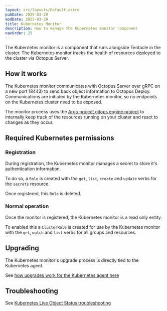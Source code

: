 ```yaml
---
layout: src/layouts/Default.astro
pubDate: 2025-03-28
modDate: 2025-03-28
title: Kubernetes Monitor
description: How to manage the Kubernetes monitor component
navOrder: 25
---
```


The Kubernetes monitor is a component that runs alongside Tentacle in the cluster. The Kubernetes monitor tracks the health of resources deployed to the cluster via Octopus Server.

## How it works

The Kubernetes monitor communicates with Octopus Server over gRPC on a new port (8443) to send back object information to Octopus Deploy. Communications are initiated by the Kubernetes monitor, so no endpoints on the Kubernetes cluster need to be exposed.

The monitor process uses the [Argo project gitops engine project](https://github.com/argoproj/gitops-engine) to internally keep track of the resources running on your cluster and react to changes as they occur.

## Required Kubernetes permissions

### Registration

During registration, the Kubernetes monitor manages a secret to store it's authentication information.

To do so, a `Role` is created with the `get`, `list`, `create` and `update` verbs for the `secrets` resource.

Once registered, this `Role` is deleted.

### Normal operation

Once the monitor is registered, the Kubernetes monitor is a read only entity.

To enabled this a `ClusterRole` is created for use by the Kubernetes monitor with the `get`, `watch` and `list` verbs for all groups and resources.

## Upgrading

The Kubernetes monitor's upgrade process is directly tied to the Kubernetes agent.

See [how upgrades work for the Kubernetes agent here](/docs/kubernetes/targets/kubernetes-agent/upgrading)

## Troubleshooting

See [Kubernetes Live Object Status troubleshooting](/docs/kubernetes/live-object-status/troubleshooting)
